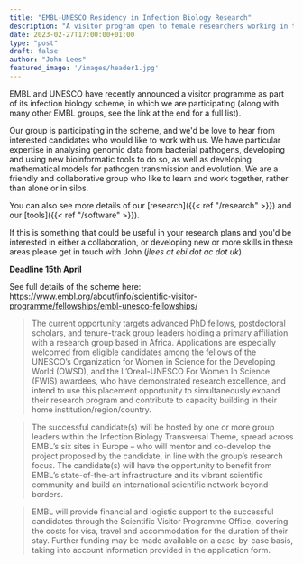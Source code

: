 ```yaml
---
title: "EMBL-UNESCO Residency in Infection Biology Research"
description: "A visitor program open to female researchers working in the area of Infection Biology, and having a primary affiliation with an African institution."
date: 2023-02-27T17:00:00+01:00
type: "post"
draft: false
author: "John Lees"
featured_image: '/images/header1.jpg'
---
```

EMBL and UNESCO have recently announced a visitor programme as part of its infection biology scheme,
in which we are participating (along with many other EMBL groups, see the link at
the end for a full list).

Our group is participating in the scheme, and we'd be love to hear from interested candidates
who would like to work with us. We have particular expertise in analysing
genomic data from bacterial pathogens, developing and using new bioinformatic tools
to do so, as well as developing mathematical models for pathogen transmission and evolution.
We are a friendly and collaborative group who like to learn and work together, rather
than alone or in silos.

You can also see more details of our [research]({{< ref "/research" >}}) and our
[tools]({{< ref "/software" >}}).

If this is something that could be useful in your research plans and you'd be interested in either
a collaboration, or developing new or more skills in these areas please get in touch with John (_jlees at ebi dot ac dot uk_).

**Deadline 15th April**

See full details of the scheme here:
https://www.embl.org/about/info/scientific-visitor-programme/fellowships/embl-unesco-fellowships/

> The current opportunity targets advanced PhD fellows, postdoctoral scholars, and tenure-track group leaders holding a primary affiliation with a research group based in Africa. Applications are especially welcomed from eligible candidates among the fellows of the UNESCO’s Organization for Women in Science for the Developing World (OWSD), and the L’Oreal-UNESCO For Women In Science (FWIS) awardees, who have demonstrated research excellence, and intend to use this placement opportunity to simultaneously expand their research program and contribute to capacity building in their home institution/region/country.

> The successful candidate(s) will be hosted by one or more group leaders within the Infection Biology Transversal Theme, spread across EMBL’s six sites in Europe – who will mentor and co-develop the project proposed by the candidate, in line with the group’s research focus. The candidate(s) will have the opportunity to benefit from EMBL’s state-of-the-art infrastructure and its vibrant scientific community and build an international scientific network beyond borders.

> EMBL will provide financial and logistic support to the successful candidates through the Scientific Visitor Programme Office, covering the costs for visa, travel and accommodation for the duration of their stay. Further funding may be made available on a case-by-case basis, taking into account information provided in the application form.



